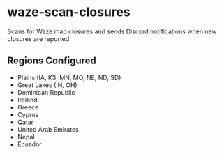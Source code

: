 # waze-scan-closures

Scans for Waze map closures and sends Discord notifications when new closures are reported.

## Regions Configured
* Plains (IA, KS, MN, MO, NE, ND, SD)
* Great Lakes (IN, OH)
* Dominican Republic
* Ireland
* Greece
* Cyprus
* Qatar
* United Arab Emirates
* Nepal
* Ecuador

